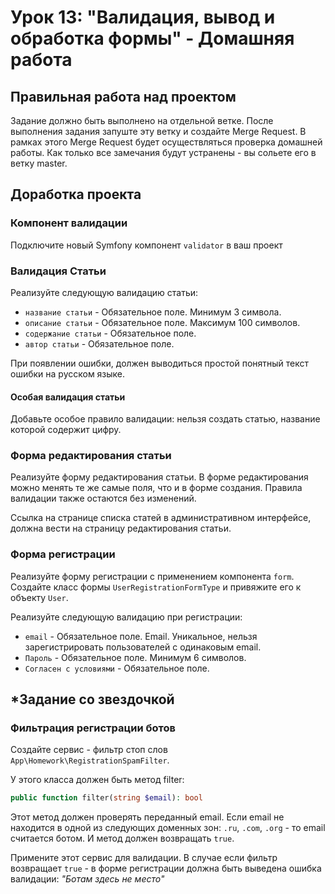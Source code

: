 # Урок 13: "Валидация, вывод и обработка формы" - Домашняя работа

## Правильная работа над проектом

Задание должно быть выполнено на отдельной ветке. После выполнения задания запуште эту ветку и создайте Merge Request. В рамках этого Merge Request будет осуществляться проверка домашней работы. Как только все замечания будут устранены - вы сольете его в ветку master.

## Доработка проекта

### Компонент валидации
Подключите новый Symfony компонент `validator` в ваш проект

### Валидация Статьи
Реализуйте следующую валидацию статьи:
- `название статьи` - Обязательное поле. Минимум 3 символа.
- `описание статьи` - Обязательное поле. Максимум 100 символов.
- `содержание статьи` - Обязательное поле.
- `автор статьи` - Обязательное поле.

При появлении ошибки, должен выводиться простой понятный текст ошибки на русском языке.

#### Особая валидация статьи
Добавьте особое правило валидации: нельзя создать статью, название которой содержит цифру. 

### Форма редактирования статьи
Реализуйте форму редактирования статьи. В форме редактирования можно менять те же самые поля, что и в форме создания. Правила валидации также остаются без изменений.

Ссылка на странице списка статей в административном интерфейсе, должна вести на страницу редактирования статьи.

### Форма регистрации
Реализуйте форму регистрации с применением компонента `form`. Создайте класс формы `UserRegistrationFormType` и привяжите его к объекту `User`.

Реализуйте следующую валидацию при регистрации:
- `email` - Обязательное поле. Email. Уникальное, нельзя зарегистрировать пользователей с одинаковым email.
- `Пароль` - Обязательное поле. Минимум 6 символов.
- `Согласен с условиями` - Обязательное поле.

## *Задание со звездочкой
### Фильтрация регистрации ботов
Создайте сервис - фильтр стоп слов `App\Homework\RegistrationSpamFilter`.

У этого класса должен быть метод filter:
```php
public function filter(string $email): bool 
```

Этот метод должен проверять переданный email. Если email не находится в одной из следующих доменных зон: `.ru`, `.com`, `.org` - то email считается ботом. И метод должен возвращать `true`.

Примените этот сервис для валидации. В случае если фильтр возвращает `true` - в форме регистрации должна быть выведена ошибка валидации: *"Ботам здесь не место"* 